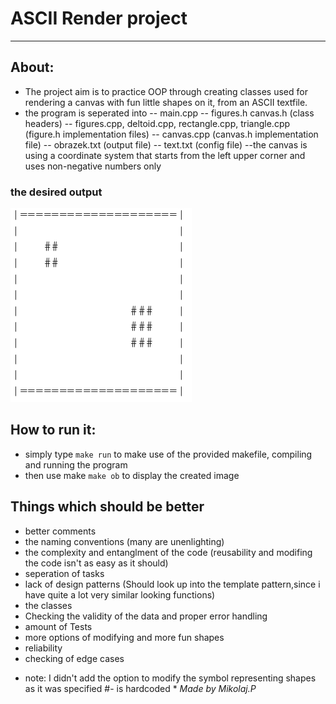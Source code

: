 # ASCII Render project
---

## About:
- The project aim is to practice OOP through creating classes used for rendering a canvas with fun little shapes on it, from an ASCII textfile.
- the program is seperated into 
-- main.cpp
-- figures.h canvas.h (class headers)
-- figures.cpp, deltoid.cpp, rectangle.cpp, triangle.cpp (figure.h implementation files)
-- canvas.cpp (canvas.h implementation file)
-- obrazek.txt (output file)
-- text.txt (config file)
--the canvas is using a coordinate system that starts from the left upper corner and uses non-negative numbers only
### the desired output
![example picture](./example1.png)

## How to run it:
- simply type `make run` to make use of the provided makefile, compiling and running the program
- then use make `make ob` to display the created image

## Things which should be better
 - better comments
 - the naming conventions (many are unenlighting)
 - the complexity and entanglment of the code (reusability and modifing the code isn't as easy as it should)
 - seperation of tasks 
 - lack of design patterns (Should look up into the template pattern,since i have quite a lot very similar looking functions)
 - the classes 
 - Checking the validity of the data and proper error handling
 - amount of Tests
 - more options of modifying and more fun shapes
 - reliability
 - checking of edge cases
 
* note: I didn't add the option to modify the symbol representing shapes as it was specified #- is hardcoded *
*Made by Mikolaj.P*
